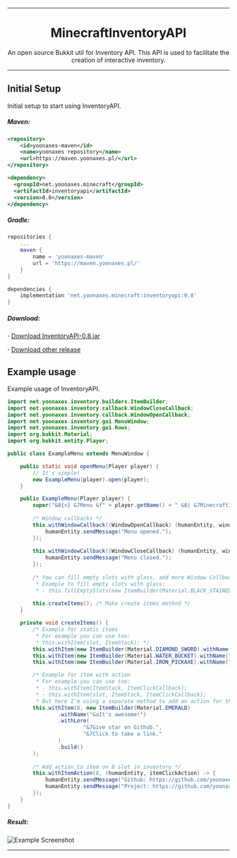 <div align=center>

<hr />

# MinecraftInventoryAPI
An open source Bukkit util for Inventory API. This API is used to facilitate the creation of interactive inventory.

<hr />

</div>

## Initial Setup
Initial setup to start using InventoryAPI.

##### Maven:
```xml
<repository>
    <id>yoonaxes-maven</id>
    <name>yoonaxes repository</name>
    <url>https://maven.yoonaxes.pl/</url>
</repository>

<dependency>
  <groupId>net.yoonaxes.minecraft</groupId>
  <artifactId>inventoryapi</artifactId>
  <version>0.8</version>
</dependency>
```

##### Gradle:
```groovy
repositories {
    ...
    maven {
        name = 'yoonaxes-maven'
        url = 'https://maven.yoonaxes.pl/'
    }
}

dependencies {
    implementation 'net.yoonaxes.minecraft:inventoryapi:0.8'
}
```

##### Download:
**·** [Download InventoryAPI-0.8.jar](https://github.com/yoonaxes/MinecraftInventoryAPI/releases/download/0.8/MessageAPI-0.8.jar)

**·** [Download other release](https://github.com/yoonaxes/MinecraftInventoryAPI/releases/)

## Example usage
Example usage of InventoryAPI.
```java
import net.yoonaxes.inventory.builders.ItemBuilder;
import net.yoonaxes.inventory.callback.WindowCloseCallback;
import net.yoonaxes.inventory.callback.WindowOpenCallback;
import net.yoonaxes.inventory.gui.MenuWindow;
import net.yoonaxes.inventory.gui.Rows;
import org.bukkit.Material;
import org.bukkit.entity.Player;

public class ExampleMenu extends MenuWindow {

    public static void openMenu(Player player) {
        // It's simple!
        new ExampleMenu(player).open(player);
    }

    public ExampleMenu(Player player) {
        super("&8{>} &7Menu &f" + player.getName() + " &8| &7MinecraftInventoryAPI", Rows.ONE);
        
        /* Window callbacks */
        this.withWindowCallback((WindowOpenCallback) (humanEntity, windowAction) -> {
            humanEntity.sendMessage("Menu opened.");
        });
        
        this.withWindowCallback((WindowCloseCallback) (humanEntity, windowAction) -> {
            humanEntity.sendMessage("Menu closed.");
        });
        
        /* You can fill empty slots with glass, add more Window Callbacks, add more items etc...
         * Example to fill empty slots with glass:
         * - this.fillEmptySlots(new ItemBuilder(Material.BLACK_STAINED_GLASS_PANE).withName("&8#").build()); */
        
        this.createItems(); /* Make create items method */
    }

    private void createItems() {
        /* Example for static items
         * For example you can use too:
         * this.withItem(slot, ItemStack); */
        this.withItem(new ItemBuilder(Material.DIAMOND_SWORD).withName("&cFighting").withLore("&7Always :)").build());
        this.withItem(new ItemBuilder(Material.WATER_BUCKET).withName("&bSwimming").withLore("&7If you can, swim :D").build());
        this.withItem(new ItemBuilder(Material.IRON_PICKAXE).withName("&eMinning").withLore("&7If you want you can minning :P").build());

        /* Example for item with action
         * For example you can use too:
         * - this.withItem(ItemStack, ItemClickCallback);
         * - this.withItem(slot, ItemStack, ItemClickCallback);
         * But here I'm using a separate method to add an action for the item */
        this.withItem(8, new ItemBuilder(Material.EMERALD)
                .withName("&aIt's awesome!")
                .withLore(
                        "&7Give star on Github.",
                        "&7Click to take a link."
                )
                .build()
        );
        
        /* Add action to item on 8 slot in inventory */
        this.withItemAction(8, (humanEntity, itemClickAction) -> {
            humanEntity.sendMessage("Github: https://github.com/yoonaxes");
            humanEntity.sendMessage("Project: https://github.com/yoonaxes/MinecraftInventoryAPI");
        });
    }
}
```

##### Result:
![](https://i.imgur.com/dqC25rZ.png "Example Screenshot")

<hr />